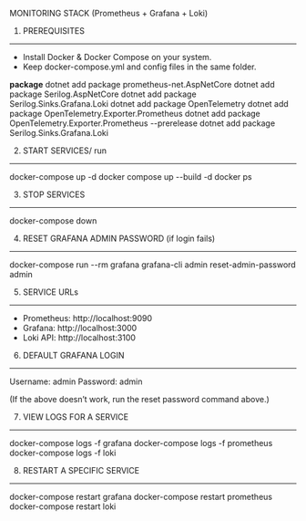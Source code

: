 MONITORING STACK (Prometheus + Grafana + Loki)


1. PREREQUISITES
----------------
- Install Docker & Docker Compose on your system.
- Keep docker-compose.yml and config files in the same folder.

**package**
 dotnet add package prometheus-net.AspNetCore
 dotnet add package Serilog.AspNetCore
 dotnet add package Serilog.Sinks.Grafana.Loki
 dotnet add package OpenTelemetry
  dotnet add package OpenTelemetry.Exporter.Prometheus
 dotnet add package OpenTelemetry.Exporter.Prometheus  --prerelease
dotnet add package Serilog.Sinks.Grafana.Loki

2. START SERVICES/ run
-----------------
docker-compose up -d
docker compose up --build -d
docker ps  

3. STOP SERVICES
----------------
docker-compose down

4. RESET GRAFANA ADMIN PASSWORD (if login fails)
------------------------------------------------
docker-compose run --rm grafana grafana-cli admin reset-admin-password admin

5. SERVICE URLs
---------------
- Prometheus:  http://localhost:9090
- Grafana:     http://localhost:3000
- Loki API:    http://localhost:3100

6. DEFAULT GRAFANA LOGIN
------------------------
Username: admin
Password: admin

(If the above doesn’t work, run the reset password command above.)

7. VIEW LOGS FOR A SERVICE
--------------------------
docker-compose logs -f grafana
docker-compose logs -f prometheus
docker-compose logs -f loki

8. RESTART A SPECIFIC SERVICE
-----------------------------
docker-compose restart grafana
docker-compose restart prometheus
docker-compose restart loki

